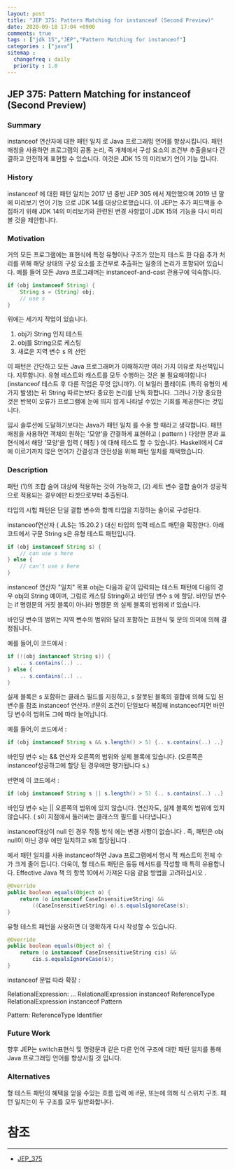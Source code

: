 ```yaml
---
layout: post
title: "JEP 375: Pattern Matching for instanceof (Second Preview)"
date: 2020-09-18 17:04 +0900
comments: true
tags : ["jdk 15","JEP","Pattern Matching for instanceof"]
categories : ["java"]
sitemap :
  changefreq : daily
  priority : 1.0
---
```

## JEP 375: Pattern Matching for instanceof (Second Preview)

### Summary

instanceof 연산자에 대한 패턴 일치 로 Java 프로그래밍 언어를 향상시킵니다. 
패턴 매칭을 사용하면 프로그램의 공통 논리, 
즉 개체에서 구성 요소의 조건부 추출을보다 간결하고 안전하게 표현할 수 있습니다. 
이것은 JDK 15 의 미리보기 언어 기능 입니다.

### History

instanceof 에 대한 패턴 일치는 2017 년 중반 JEP 305 에서 제안했으며 
2019 년 말에 미리보기 언어 기능 으로 JDK 14를 대상으로했습니다. 
이 JEP는 추가 피드백을 수집하기 위해 JDK 14의 미리보기와 관련된 변경 사항없이 JDK 15의 기능을 다시 미리 볼 것을 제안합니다.

### Motivation

거의 모든 프로그램에는 표현식에 특정 유형이나 구조가 있는지 테스트 
한 다음 추가 처리를 위해 해당 상태의 구성 요소를 조건부로 추출하는 일종의 논리가 포함되어 있습니다. 
예를 들어 모든 Java 프로그래머는 instanceof-and-cast 관용구에 익숙합니다.

```java
if (obj instanceof String) {
    String s = (String) obj;
    // use s
}
```

위에는 세가지 작업이 있습니다. 
1. obj가 String 인지 테스트
2. obj를 String으로 케스팅
3. 새로운 지역 변수 s 의 선언

이 패턴은 간단하고 모든 Java 프로그래머가 이해하지만 여러 가지 이유로 차선책입니다. 
지루합니다. 
유형 테스트와 캐스트를 모두 수행하는 것은 불 필요해야합니다 (instanceof 테스트 후 다른 작업은 무엇 입니까?).
이 보일러 플레이트 (특히 유형의 세 가지 발생)는 뒤 String 따르는보다 중요한 논리를 난독 화합니다. 
그러나 가장 중요한 것은 반복이 오류가 프로그램에 눈에 띄지 않게 나타날 수있는 기회를 제공한다는 것입니다.

임시 솔루션에 도달하기보다는 Java가 패턴 일치 를 수용 할 때라고 생각합니다. 
패턴 매칭을 사용하면 객체의 원하는 '모양'을 간결하게 표현하고 ( pattern ) 다양한 문과 표현식에서 해당 
'모양'을 입력 ( 매칭 ) 에 대해 테스트 할 수 있습니다. 
Haskell에서 C# 에 이르기까지 많은 언어가 간결성과 안전성을 위해 패턴 일치를 채택했습니다.

### Description

패턴 (1)의 조합 술어 대상에 적용하는 것이 가능하고, 
(2) 세트 변수 결합 술어가 성공적으로 적용되는 경우에만 타겟으로부터 추출된다.

타입의 시험 패턴은 단일 결합 변수와 함께 타입을 지정하는 술어로 구성된다.

instanceof연산자 ( JLS는 15.20.2 ) 대신 타입의 입력 테스트 패턴을 확장한다. 
아래 코드에서 구문 String s은 유형 테스트 패턴입니다.

```java
if (obj instanceof String s) {
    // can use s here
} else {
    // can't use s here
}
```

instanceof 연산자 "일치" 목표 obj는 다음과 같이 입력되는 테스트 패턴에 다음의 경우 obj의 String 예이며, 그럼로 캐스팅 String하고 바인딩 변수 s 에 할당. 
바인딩 변수는 if 명령문의 거짓 블록이 아니라 명령문 의 실제 블록의 범위에 if 있습니다.

바인딩 변수의 범위는 지역 변수의 범위와 달리 포함하는 표현식 및 문의 의미에 의해 결정됩니다. 

예를 들어,이 코드에서 :

```java
if (!(obj instanceof String s)) {
    .. s.contains(..) ..
} else {
    .. s.contains(..) ..
}
```

실제 블록은 s 포함하는 클래스 필드를 지칭하고, s 잘못된 블록의 결합에 의해 도입 된 변수를 참조 instanceof 연산자.
if문의 조건이 단일보다 복잡해 instanceof지면 바인딩 변수의 범위도 그에 따라 늘어납니다. 

예를 들어,이 코드에서 :

```java
if (obj instanceof String s && s.length() > 5) {.. s.contains(..) ..}
```

바인딩 변수 s는 && 연산자 오른쪽의 범위와 실제 블록에 있습니다. 
(오른쪽은 instanceof성공하고에 할당 된 경우에만 평가됩니다 s.) 

반면에 이 코드에서 :

```java
if (obj instanceof String s || s.length() > 5) {.. s.contains(..) ..}
```
바인딩 변수 s는 || 오른쪽의 범위에 있지 않습니다. 연산자도, 
실제 블록의 범위에 있지 않습니다. 
( s이 지점에서 둘러싸는 클래스의 필드를 나타냅니다.)

instanceof대상이 null 인 경우 작동 방식 에는 변경 사항이 없습니다 . 
즉, 패턴은 obj null이 아닌 경우 에만 일치하고 s에 할당됩니다 .


에서 패턴 일치를 사용 instanceof하면 Java 프로그램에서 명시 적 캐스트의 전체 수가 크게 줄어 듭니다. 
더욱이, 형 테스트 패턴은 동등 메서드를 작성할 때 특히 유용합니다. 
Effective Java 책 의 항목 10에서 가져온 다음 같음 방법을 고려하십시오 .

```java
@Override 
public boolean equals(Object o) { 
    return (o instanceof CaseInsensitiveString) && 
        ((CaseInsensitiveString) o).s.equalsIgnoreCase(s); 
}
```
유형 테스트 패턴을 사용하면 더 명확하게 다시 작성할 수 있습니다.

```java
@Override 
public boolean equals(Object o) { 
    return (o instanceof CaseInsensitiveString cis) && 
        cis.s.equalsIgnoreCase(s); 
}

```
instanceof 문법 따라 확장 :

RelationalExpression:
     ...
     RelationalExpression instanceof ReferenceType
     RelationalExpression instanceof Pattern

Pattern:
     ReferenceType Identifier
     
  
### Future Work

향후 JEP는 switch표현식 및 명령문과 같은 다른 언어 구조에 대한 패턴 일치를 통해 Java 프로그래밍 언어를 향상시킬 것 입니다.


### Alternatives
형 테스트 패턴의 혜택을 얻을 수있는 흐름 입력 에 if문, 또는에 의해 식 스위치 구조. 패턴 일치는이 두 구조를 모두 일반화합니다.


# 참조 
-----
* [JEP_375](http://openjdk.java.net/jeps/375)



